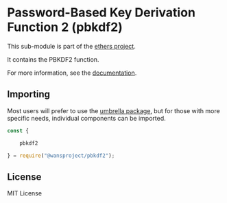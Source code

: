 Password-Based Key Derivation Function 2 (pbkdf2)
=================================================

This sub-module is part of the [ethers project](https://github.com/ethers-io/ethers.js).

It contains the PBKDF2 function.

For more information, see the [documentation](https://docs.ethers.io/v5/api/utils/).

Importing
---------

Most users will prefer to use the [umbrella package](https://www.npmjs.com/package/ethers),
but for those with more specific needs, individual components can be imported.

```javascript
const {

    pbkdf2

} = require("@wansproject/pbkdf2");
```


License
-------

MIT License
